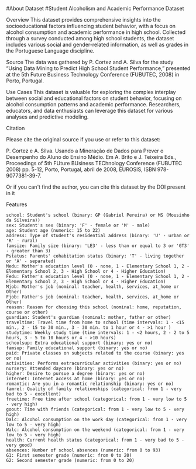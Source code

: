 #About Dataset
#Student Alcoholism and Academic Performance Dataset

Overview
    This dataset provides comprehensive insights into the socioeducational factors influencing student behavior, with a focus on alcohol consumption and academic performance in high school. Collected through a survey conducted among high school students, the dataset includes various social and gender-related information, as well as grades in the Portuguese Language discipline.

Source
	The data was gathered by P. Cortez and A. Silva for the study “Using Data Mining to Predict High School Student Performance,” presented at the 5th Future Business Technology Conference (FUBUTEC, 2008) in Porto, Portugal.

Use Cases
	This dataset is valuable for exploring the complex interplay between social and educational factors on student behavior, focusing on alcohol consumption patterns and academic performance. Researchers, educators, and data enthusiasts can leverage this dataset for various analyses and predictive modeling.

Citation

Please cite the original source if you use or refer to this dataset:

  P. Cortez e A. Silva. Usando a Mineração de Dados para Prever o Desempenho do Aluno do Ensino Médio. Em A. Brito e J. Teixeira Eds., Proceedings of 5th FUture BUsiness TEChnology Conference (FUBUTEC 2008) pp. 5-12, Porto, Portugal, abril de 2008, EUROSIS, ISBN 978-9077381-39-7.

Or if you can't find the author, you can cite this dataset by the DOI present in it

Features

    school: Student's school (binary: GP (Gabriel Pereira) or MS (Mousinho da Silveira))
    sex: Student's sex (binary: 'F' - female or 'M' - male)
    age: Student age (numeric: 15 to 22)
    address: Type of student's residential address (binary: 'U' - urban or 'R' - rural)
    famsize: Family size (binary: 'LE3' - less than or equal to 3 or 'GT3' - greater than 3)
    Pstatus: Parents' cohabitation status (binary: 'T' - living together or 'A' - separated)
    Medu: Mother's education level (0 - none, 1 - Elementary School 1, 2 - Elementary School 2, 3 - High School or 4 - Higher Education)
    Fedu: Father's education level (0 - none, 1 - Elementary School 1, 2 - Elementary School 2, 3 - High School or 4 - Higher Education)
    Mjob: Mother's job (nominal: teacher, health, services, at_home or Other)
    Fjob: Father's job (nominal: teacher, health, services, at_home or Other)
    reason: Reason for choosing this school (nominal: home, reputation, course or other)
    guardian: Student's guardian (nominal: mother, father or other)
    traveltime: Travel time from home to school (time intervals: 1 - <15 min., 2 - 15 to 30 min., 3 - 30 min. to 1 hour or 4 - >1 hour )
    studytime: Weekly study time (time intervals: 1 - <2 hours, 2 - 2 to 5 hours, 3 - 5 to 10 hours or 4 - >10 hours)
    schoolsup: Extra educational support (binary: yes or no)
    famsup: Family educational support (binary: yes or no)
    paid: Private classes on subjects related to the course (binary: yes or no)
    activities: Performs extracurricular activities (binary: yes or no)
    nursery: Attended daycare (binary: yes or no)
    higher: Desire to pursue a degree (binary: yes or no)
    internet: Internet access at home (binary: yes or no)
    romantic: Are you in a romantic relationship (binary: yes or no)
    famrel: Quality of family relationships (categorical: from 1 - very bad to 5 - excellent)
    freetime: Free time after school (categorical: from 1 - very low to 5 - very high)
    goout: Time with friends (categorical: from 1 - very low to 5 - very high)
    Dalc: Alcohol consumption on the work day (categorical: from 1 - very low to 5 - very high)
    Walc: Alcohol consumption on the weekend (categorical: from 1 - very low to 5 - very high)
    health: Current health status (categorical: from 1 - very bad to 5 - very good)
    absences: Number of school absences (numeric: from 0 to 93)
    G1: First semester grade (numeric: from 0 to 20)
    G2: Second semester grade (numeric: from 0 to 20)
